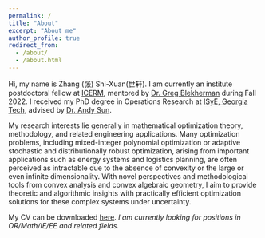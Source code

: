 ```yaml
---
permalink: /
title: "About"
excerpt: "About me"
author_profile: true
redirect_from: 
  - /about/
  - /about.html
---
```


Hi, my name is Zhang (张) Shi-Xuan(世轩). 
I am currently an institute postdoctoral fellow at [ICERM](https://icerm.brown.edu), mentored by [Dr. Greg Blekherman](https://sites.google.com/site/grrigg/) during Fall 2022.
I received my PhD degree in Operations Research at [ISyE, Georgia Tech](https://www.isye.gatech.edu), advised by [Dr. Andy Sun](https://mitmgmtfaculty.mit.edu/sunx/).


My research interests lie generally in mathematical optimization theory, methodology, and related engineering applications. 
Many optimization problems, including mixed-integer polynomial optimization or adaptive stochastic and distributionally robust optimization, arising from important applications such as energy systems and logistics planning, are often perceived as intractable due to the absence of convexity or the large or even infinite dimensionality. 
With novel perspectives and methodological tools from convex analysis and convex algebraic geometry, I aim to provide theoretic and algorithmic insights with practically efficient optimization solutions for these complex systems under uncertainty.


My CV can be downloaded [here](files/shixuan_CV.pdf). 
*I am currently looking for positions in OR/Math/IE/EE and related fields.*
